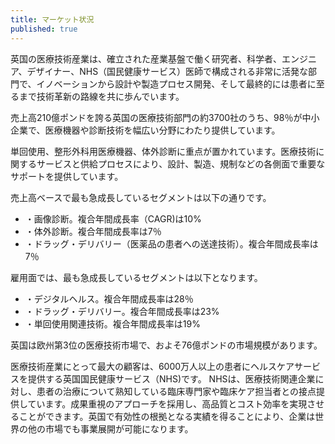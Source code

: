 ```yaml
---
title: マーケット状況　
published: true
---
```


英国の医療技術産業は、確立された産業基盤で働く研究者、科学者、エンジニア、デザイナー、NHS（国民健康サービス）医師で構成される非常に活発な部門で、イノベーションから設計や製造プロセス開発、そして最終的には患者に至るまで技術革新の路線を共に歩んでいます。

売上高210億ポンドを誇る英国の医療技術部門の約3700社のうち、98％が中小企業で、医療機器や診断技術を幅広い分野にわたり提供しています。

単回使用、整形外科用医療機器、体外診断に重点が置かれています。医療技術に関するサービスと供給プロセスにより、設計、製造、規制などの各側面で重要なサポートを提供しています。

売上高ベースで最も急成長しているセグメントは以下の通りです。

- ・画像診断。複合年間成長率（CAGR)は10%
- ・体外診断。複合年間成長率は7％
- ・ドラッグ・デリバリー（医薬品の患者への送達技術）。複合年間成長率は7％

雇用面では、最も急成長しているセグメントは以下となります。

- ・デジタルヘルス。複合年間成長率は28％
- ・ドラッグ・デリバリー。複合年間成長率は23%
- ・単回使用関連技術。複合年間成長率は19%

英国は欧州第3位の医療技術市場で、およそ76億ポンドの市場規模があります。

医療技術産業にとって最大の顧客は、6000万人以上の患者にヘルスケアサービスを提供する英国国民健康サービス（NHS)です。
NHSは、医療技術関連企業に対し、患者の治療について熟知している臨床専門家や臨床ケア担当者との接点提供しています。成果重視のアプローチを採用し、高品質とコスト効率を実現させることができます。英国で有効性の根拠となる実績を得ることにより、企業は世界の他の市場でも事業展開が可能になります。

